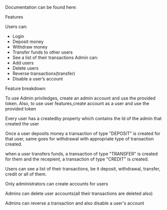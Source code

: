 Documentation can be found here:


Features

Users can:
- Login
- Deposit money
- Withdraw money
- Transfer funds to other users
- See a list of their transactions
Admin can:
- Add users
- Delete users
- Reverse transactions(transfer)
- Disable a user’s account

Feature breakdown:


To use Admin priviledges, create an admin account and use the provided token. Also, to use user features,create account as a user and use the provided token

Every user has a createdby property which contains the Id of the admin that created the user

Once a user deposits money a transaction of type "DEPOSIT" is created for that user, same goes for withdrawal with appropriate type of transaction created.

when a user transfers funds, a transaction of type "TRANSFER" is created for them and the recepient, a transaction of type "CREDIT" is created.

Users can see a list of their transactions, be it deposit, withdrawal, transfer, credit or all of them.

Only administrators can create accounts for users 

Admins can delete user accounts(all their transactions are deleted also)

Admins can reverse a transaction and also disable a user's account